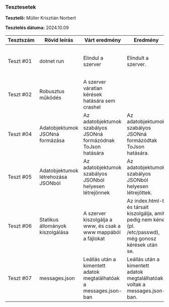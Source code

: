 
### Tesztesetek

**Tesztelő:** Müller Krisztián Norbert

**Tesztelés dátuma:** 2024.10.09

Tesztszám | Rövid leírás | Várt eredmény | Eredmény | Megjegyzés
----------|--------------|---------------|----------|-----------
Teszt #01 | dotnet run | Elindul a szerver | Elindult a szerver. | Az eredmény megegyezik az elvártakkal.
Teszt #02 | Robusztus működés | A szerver váratlan kérések hatására sem crashel |  | Az eredmény megegyezik az elvártakkal.
Teszt #04 | Adatobjektumok JSONná formázása | Az adatobjektumok szabályos JSONná formázódnak ToJson hatására | Az adatobjektumok szabályos JSONná formázódtak ToJson hatására. | Az eredmény megegyezik az elvártakkal.
Teszt #05 | Adatobjektumok létrehozása JSONból | Az adatobjektumok szabályos JSONból helyesen létrejönnek | Az adatobjektumok szabályos JSONból helyesen létrejöttek. | Az eredmény megegyezik az elvártakkal.
Teszt #06 | Statikus állományok kiszolgálása | A szerver kiszolgálja a www, és csak a www mappából a fájlokat | Az index.html-t és társait kiszolgálja, amit pedig nem kéne (pl. /etc/passwd), még gonosz kérések után se. | Az eredmény megegyezik az elvártakkal.
Teszt #07 | messages.json | Leállás után a kimentett adatok megtalálhatóak a messages.json-ban | Leállás után a kimentett adatok megtalálhatóak voltak a messages.json-ban. | Az eredmény megegyezik az elvártakkal.
